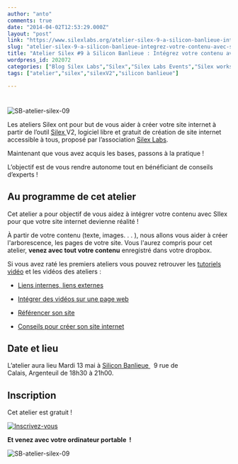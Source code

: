 ```yaml
---
author: "anto"
comments: true
date: "2014-04-02T12:53:29.000Z"
layout: "post"
link: "https://www.silexlabs.org/atelier-silex-9-a-silicon-banlieue-integrez-votre-contenu-avec-silex/"
slug: "atelier-silex-9-a-silicon-banlieue-integrez-votre-contenu-avec-silex"
title: "Atelier Silex #9 à Silicon Banlieue : Intégrez votre contenu avec Silex"
wordpress_id: 202072
categories: ["Blog Silex Labs","Silex","Silex Labs Events","Silex workshops"]
tags: ["atelier","silex","silexV2","silicon banlieue"]

---
```

#


![SB-atelier-silex-09](https://www.silexlabs.org/wp-content/uploads/2014/05/SB-atelier-silex-09-bandeau-agglogo.png)

Les ateliers Silex ont pour but de vous aider à créer votre site internet à partir de l’outil [Silex ](http://www.silex.me)V2, logiciel libre et gratuit de création de site internet accessible à tous, proposé par l’association [Silex Labs](https://www.silexlabs.org/).

Maintenant que vous avez acquis les bases, passons à la pratique !

L’objectif est de vous rendre autonome tout en bénéficiant de conseils d’experts !


## Au programme de cet atelier


Cet atelier a pour objectif de vous aidez à intégrer votre contenu avec SIlex pour que votre site internet devienne réalité !

À partir de votre contenu (texte, images. . . ), nous allons vous aider à créer l'arborescence, les pages de votre site. Vous l'aurez compris pour cet atelier, **venez avec tout votre contenu** enregistré dans votre dropbox.


Si vous avez raté les premiers ateliers vous pouvez retrouver les [tutoriels vidéo](https://www.silexlabs.org/201324/silex/tutorials-silex/tutoriels-video-silex/%20%E2%80%8E) et les vidéos des ateliers :







  * [Liens internes, liens externes](https://www.silexlabs.org/201165/the-blog/master-class-silex-atelier-2-liens-internes-externes-et-embeded/)


  * [Intégrer des vidéos sur une page web](https://www.silexlabs.org/201333/silex/atelier-silex-3-liens-internes-liens-externes-et-liens-embeded/)


  * [Référencer son site](https://www.silexlabs.org/201795/the-blog/compte-rendu-video-de-latelier-5-optimiser-son-referencement/)


  * [Conseils pour créer son site internet](https://www.silexlabs.org/202049/silex/tutorials-silex/compte-rendu-video-de-latelier-7-faites-votre-site/)




## Date et lieu




L’atelier aura lieu Mardi 13 mai à [Silicon Banlieue ](http://www.siliconbanlieue.fr/contact/)  9 rue de Calais, Argenteuil de 18h30 à 21h00.





## Inscription


Cet atelier est gratuit !


[![Inscrivez-vous](https://www.silexlabs.org/wp-content/uploads/2014/02/bouton_Inscrivez-vous_bleu.jpg)](https://www.eventbrite.fr/e/billets-copie-de-atelier-silex-9-integrez-votre-contenu-11504836275)




**Et venez avec votre ordinateur portable  !**




![SB-atelier-silex-09](https://www.silexlabs.org/wp-content/uploads/2014/05/SB-atelier-silex-09-carre-agglogo.png)

